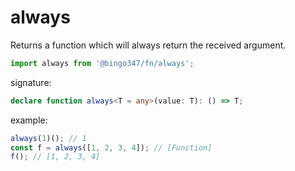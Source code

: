 # always

Returns a function which will always return the received argument.

```javascript
import always from '@bingo347/fn/always';
```

signature:

```typescript
declare function always<T = any>(value: T): () => T;
```

example:

```javascript
always(1)(); // 1
const f = always([1, 2, 3, 4]); // [Function]
f(); // [1, 2, 3, 4]
```
